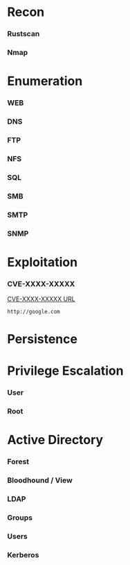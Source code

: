 # Recon

### Rustscan

### Nmap

# Enumeration

### WEB

### DNS

### FTP

### NFS

### SQL

### SMB

### SMTP

### SNMP

# Exploitation

### CVE-XXXX-XXXXX

[CVE-XXXX-XXXXX URL](http://google.com)

```
http://google.com
```

# Persistence

# Privilege Escalation

### User

### Root

# Active Directory

### Forest

### Bloodhound / View

### LDAP

### Groups

### Users

### Kerberos